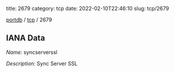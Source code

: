title: 2679
category: tcp
date: 2022-02-10T22:46:10
slug: tcp/2679

[portdb](/) / [tcp](/category/tcp.html) / 2679


## IANA Data

_Name:_ syncserverssl

_Description:_ Sync Server SSL

